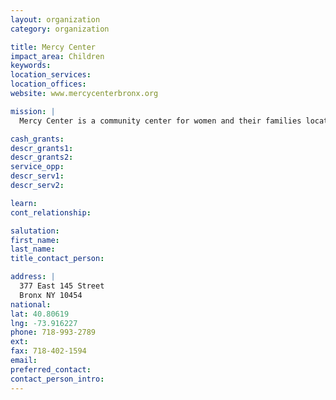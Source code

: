 ```yaml
---
layout: organization
category: organization

title: Mercy Center
impact_area: Children
keywords: 
location_services: 
location_offices: 
website: www.mercycenterbronx.org

mission: |
  Mercy Center is a community center for women and their families located in the Mott Haven section of the South Bronx.  Offering programs and services that empower women to reach their full potential and become agents of change in their families and communities, Mercy Center is truly a place of hope in the midst of a challenging environment.

cash_grants: 
descr_grants1: 
descr_grants2: 
service_opp: 
descr_serv1: 
descr_serv2: 

learn: 
cont_relationship: 

salutation: 
first_name: 
last_name: 
title_contact_person: 

address: |
  377 East 145 Street  
  Bronx NY 10454
national: 
lat: 40.80619
lng: -73.916227
phone: 718-993-2789
ext: 
fax: 718-402-1594
email: 
preferred_contact: 
contact_person_intro: 
---
```

